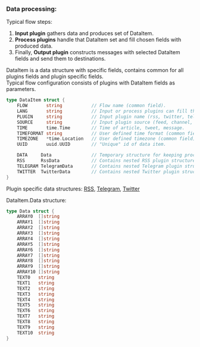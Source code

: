 ### Data processing:

Typical flow steps:

1. **Input plugin** gathers data and produces set of DataItem.
2. **Process plugins** handle that DataItem set and fill chosen fields with produced data.
3. Finally, **Output plugin** constructs messages with selected DataItem fields and send them to destinations. 


DataItem is a data structure with specific fields, contains common for all plugins fields and plugin specific fields.  
Typical flow configuration consists of plugins with DataItem fields as parameters.

```go
type DataItem struct {
	FLOW       string           // Flow name (common field).
	LANG       string           // Input or process plugins can fill this field.
	PLUGIN     string           // Input plugin name (rss, twitter, telegram etc.).
	SOURCE     string           // Input plugin source (feed, channel, chat etc.).
	TIME       time.Time        // Time of article, tweet, message.
	TIMEFORMAT string           // User defined time format (common field).
	TIMEZONE   *time.Location   // User defined timezone (common field).
	UUID       uuid.UUID        // "Unique" id of data item.

	DATA     Data               // Temporary structure for keeping process plugins results.
	RSS      RssData            // Contains nested RSS plugin structure.
	TELEGRAM TelegramData       // Contains nested Telegram plugin structure.
	TWITTER  TwitterData        // Contains nested Twitter plugin structure.
}
```

Plugin specific data structures: [RSS](https://github.com/livelace/gosquito/blob/master/docs/plugins/input/rss.md), [Telegram](https://github.com/livelace/gosquito/blob/master/docs/plugins/input/telegram.md), [Twitter](https://github.com/livelace/gosquito/blob/master/docs/plugins/input/twitter.md)

DataItem.Data structure:
```go
type Data struct {
	ARRAY0  []string
	ARRAY1  []string
	ARRAY2  []string
	ARRAY3  []string
	ARRAY4  []string
	ARRAY5  []string
	ARRAY6  []string
	ARRAY7  []string
	ARRAY8  []string
	ARRAY9  []string
	ARRAY10 []string
	TEXT0   string
	TEXT1   string
	TEXT2   string
	TEXT3   string
	TEXT4   string
	TEXT5   string
	TEXT6   string
	TEXT7   string
	TEXT8   string
	TEXT9   string
	TEXT10  string
}
```
